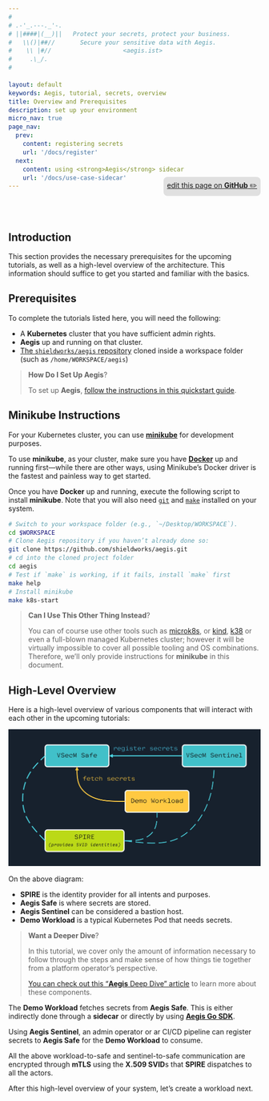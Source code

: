 ```yaml
---
#
# .-'_.---._'-.
# ||####|(__)||   Protect your secrets, protect your business.
#   \\()|##//       Secure your sensitive data with Aegis.
#    \\ |#//                    <aegis.ist>
#     .\_/.
#

layout: default
keywords: Aegis, tutorial, secrets, overview
title: Overview and Prerequisites
description: set up your environment
micro_nav: true
page_nav:
  prev:
    content: registering secrets
    url: '/docs/register'
  next:
    content: using <strong>Aegis</strong> sidecar
    url: '/docs/use-case-sidecar'
---
```


<p style="text-align:right;position:relative;top:-40px;"
><a href="https://github.com/ShieldWorks/aegis-web/blob/main/docs/use-case-overview.md"
style="border-bottom: none;background:#e0e0e0;padding:0.5em;display:inline-block;
border-radius:8px;">
edit this page on <strong>GitHub</strong> ✏️</a></p>

## Introduction

This section provides the necessary prerequisites for the upcoming tutorials, 
as well as a high-level overview of the architecture. This information should 
suffice to get you started and familiar with the basics.

## Prerequisites

To complete the tutorials listed here, you will need the following:

* A **Kubernetes** cluster that you have sufficient admin rights.
* **Aegis** up and running on that cluster.
* [The `shieldworks/aegis` repository][repo] cloned inside a workspace
  folder (such as `/home/WORKSPACE/aegis`)

> **How Do I Set Up Aegis**?
>
> To set up **Aegis**, [follow the instructions in this quickstart guide][quickstart].

[quickstart]: /docs/
[repo]: https://github.com/shieldworks/aegis

## Minikube Instructions

For your Kubernetes cluster, you can use [**minikube**][minikube] for development 
purposes.

To use **minikube**, as your cluster, make sure you have 
[**Docker**][docker] up and running first—while there are other ways, using
Minikube’s Docker driver is the fastest and painless way to get started.

Once you have **Docker** up and running, execute the following script to 
install **minikube**. Note that you will also need [`git`][git] and [`make`][make]
installed on your system.

```bash 
# Switch to your workspace folder (e.g., `~/Desktop/WORKSPACE`).
cd $WORKSPACE
# Clone Aegis repository if you haven’t already done so:
git clone https://github.com/shieldworks/aegis.git
# cd into the cloned project folder
cd aegis
# Test if `make` is working, if it fails, install `make` first
make help 
# Install minikube
make k8s-start
```

> **Can I Use This Other Thing Instead**?
>
> You can of course use other tools such as [microk8s], or [kind], [k38][k3s]
> or even a full-blown managed Kubernetes cluster; however it will be virtually
> impossible to cover all possible tooling and OS combinations. Therefore,
> we’ll only provide instructions for **minikube** in this document.

[minikube]: https://minikube.sigs.k8s.io/docs/ "minikube"
[docker]: https://www.docker.com/ "Docker"
[git]: https://git-scm.com/
[make]: https://www.gnu.org/software/make/
[microk8s]: https://microk8s.io/
[kind]: https://kind.sigs.k8s.io/
[k3s]: https://k3s.io/

## High-Level Overview

Here is a high-level overview of various components that will interact with
each other in the upcoming tutorials:

![High-Level Overview](/assets/actors.jpg "High-Level Overview")

On the above diagram:

* **SPIRE** is the identity provider for all intents and purposes.
* **Aegis Safe** is where secrets are stored.
* **Aegis Sentinel** can be considered a bastion host.
* **Demo Workload** is a typical Kubernetes Pod that needs secrets.

> **Want a Deeper Dive**?
>
> In this tutorial, we cover only the amount of information necessary
> to follow through the steps and make sense of how things tie together
> from a platform operator’s perspective.
>
> [You can check out this “**Aegis** Deep Dive” article][architecture]
> to learn more about these components.

[architecture]: /docs/architecture

The **Demo Workload** fetches secrets from **Aegis Safe**. This is either
indirectly done through a **sidecar** or directly by using
[**Aegis Go SDK**][go-sdk].

Using **Aegis Sentinel**, an admin operator or ar CI/CD pipeline can register
secrets to **Aegis Safe** for the **Demo Workload** to consume.

All the above workload-to-safe and sentinel-to-safe communication are
encrypted through **mTLS** using the **X.509 SVID**s that **SPIRE**
dispatches to all the actors.

[go-sdk]: https://github.com/shieldworks/aegis-sdk-go

After this high-level overview of your system, let’s create a workload next.